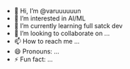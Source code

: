 - 👋 Hi, I’m @varuuuuuun
- 👀 I’m interested in AI/ML
- 🌱 I’m currently learning full satck dev
- 💞️ I’m looking to collaborate on ...
- 📫 How to reach me ...
- 😄 Pronouns: ...
- ⚡ Fun fact: ...

<!---
varuuuuuun/varuuuuuun is a ✨ special ✨ repository because its `README.md` (this file) appears on your GitHub profile.
You can click the Preview link to take a look at your changes.
--->
